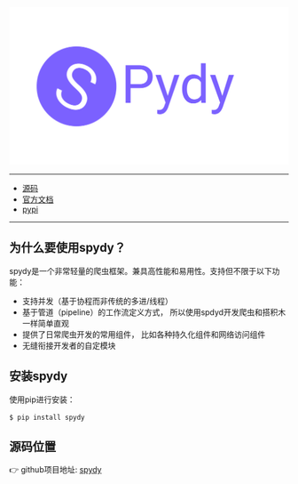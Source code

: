 ![logo](img/spydy.svg)  

---
- [源码](https://github.com/superjcd/spydy)
- [官方文档](https://superjcd.github.io/spydy/)
- [pypi](https://pypi.org/project/spydy)

---

## 为什么要使用spydy？

spydy是一个非常轻量的爬虫框架。兼具高性能和易用性。支持但不限于以下功能：

- 支持并发（基于协程而非传统的多进/线程）
- 基于管道（pipeline）的工作流定义方式， 所以使用spdyd开发爬虫和搭积木一样简单直观
- 提供了日常爬虫开发的常用组件， 比如各种持久化组件和网络访问组件
- 无缝衔接开发者的自定模块




## 安装spydy

使用pip进行安装：

```
$ pip install spydy
```

## 源码位置
👉  github项目地址: [spydy](https://github.com/superjcd/spydy)